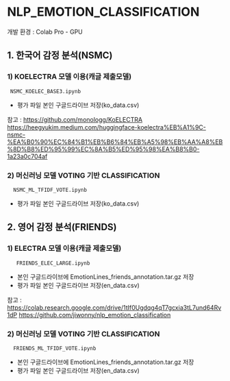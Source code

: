 # NLP_EMOTION_CLASSIFICATION

개발 환경 : Colab Pro - GPU


## 1. 한국어 감정 분석(NSMC)
  
  ### 1) KOELECTRA 모델 이용(캐글 제출모델)
     NSMC_KOELEC_BASE3.ipynb
     
  * 평가 파일 본인 구글드라이브 저장(ko_data.csv)
  
참고 : https://github.com/monologg/KoELECTRA 
       https://heegyukim.medium.com/huggingface-koelectra%EB%A1%9C-nsmc-%EA%B0%90%EC%84%B1%EB%B6%84%EB%A5%98%EB%AA%A8%EB%8D%B8%ED%95%99%EC%8A%B5%ED%95%98%EA%B8%B0-1a23a0c704af
 
  ### 2) 머신러닝 모델 VOTING 기반 CLASSIFICATION
      NSMC_ML_TFIDF_VOTE.ipynb
  
  * 평가 파일 본인 구글드라이브 저장(ko_data.csv)

## 2. 영어 감정 분석(FRIENDS)
   
   ### 1) ELECTRA 모델 이용(캐글 제출모델)
       FRIENDS_ELEC_LARGE.ipynb
   
   * 본인 구글드라이브에 EmotionLines_friends_annotation.tar.gz 저장
   * 평가 파일 본인 구글드라이브 저장(en_data.csv) 
   
참고 : https://colab.research.google.com/drive/1tIf0Ugdqg4qT7gcxia3tL7und64Rv1dP 
       https://github.com/jiwonny/nlp_emotion_classification
  
  
   ### 2) 머신러닝 모델 VOTING 기반 CLASSIFICATION
      FRIENDS_ML_TFIDF_VOTE.ipynb
      
   * 본인 구글드라이브에 EmotionLines_friends_annotation.tar.gz 저장
   * 평가 파일 본인 구글드라이브 저장(en_data.csv) 

